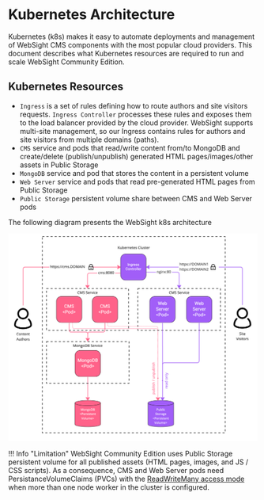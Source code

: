 # Kubernetes Architecture
Kubernetes (k8s) makes it easy to automate deployments and management of WebSight CMS components with the most popular cloud providers. This document describes what Kubernetes resources are required to run and scale WebSight Community Edition.

## Kubernetes Resources

- `Ingress` is a set of rules defining how to route authors and site visitors requests. `Ingress Controller` processes these rules and exposes them to the load balancer provided by the cloud provider. WebSight supports multi-site management, so our Ingress contains rules for authors and site visitors from multiple domains (paths).
- `CMS` service and pods that read/write content from/to MongoDB and create/delete (publish/unpublish) generated HTML pages/images/other assets in Public Storage
- `MongoDB` service and pod that stores the content in a persistent volume
- `Web Server` service and pods that read pre-generated HTML pages from Public Storage
- `Public Storage` persistent volume share between CMS and Web Server pods

The following diagram presents the WebSight k8s architecture

![WebSight - kubernetes architecture](kubernetes-architecture-overview.png)

!!! Info "Limitation"
    WebSight Community Edition uses Public Storage persistent volume for all published assets (HTML pages, images, and JS / CSS scripts). As a consequence, CMS and Web Server pods need PersistanceVolumeClaims (PVCs) with the [ReadWriteMany access mode](https://kubernetes.io/docs/concepts/storage/persistent-volumes/#access-modes) when more than one node worker in the cluster is configured.
